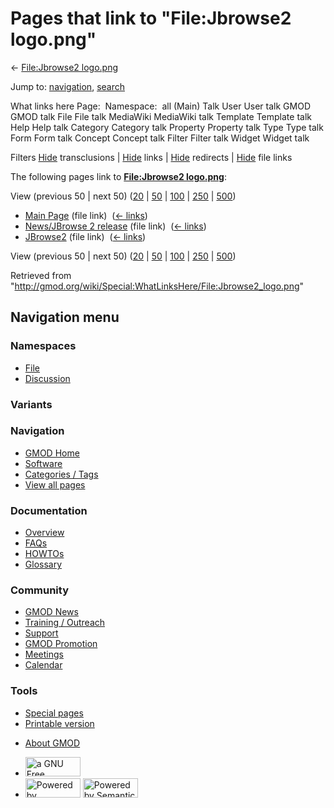 <div id="mw-page-base" class="noprint">

</div>

<div id="mw-head-base" class="noprint">

</div>

<div id="content" class="mw-body" role="main">

<span id="top"></span>

<div id="mw-js-message" style="display:none;">

</div>



# <span dir="auto">Pages that link to "File:Jbrowse2 logo.png"</span>

<div id="bodyContent">

<div id="contentSub">

← [File:Jbrowse2
logo.png](/wiki/File:Jbrowse2_logo.png "File:Jbrowse2 logo.png")

</div>

<div id="jump-to-nav" class="mw-jump">

Jump to: [navigation](#mw-navigation), [search](#p-search)

</div>

<div id="mw-content-text">

What links here Page:  Namespace:  all (Main) Talk User User talk GMOD
GMOD talk File File talk MediaWiki MediaWiki talk Template Template talk
Help Help talk Category Category talk Property Property talk Type Type
talk Form Form talk Concept Concept talk Filter Filter talk Widget
Widget talk

Filters
[Hide](/mediawiki/index.php?title=Special:WhatLinksHere/File:Jbrowse2_logo.png&hidetrans=1 "Special:WhatLinksHere/File:Jbrowse2 logo.png")
transclusions \|
[Hide](/mediawiki/index.php?title=Special:WhatLinksHere/File:Jbrowse2_logo.png&hidelinks=1 "Special:WhatLinksHere/File:Jbrowse2 logo.png")
links \|
[Hide](/mediawiki/index.php?title=Special:WhatLinksHere/File:Jbrowse2_logo.png&hideredirs=1 "Special:WhatLinksHere/File:Jbrowse2 logo.png")
redirects \|
[Hide](/mediawiki/index.php?title=Special:WhatLinksHere/File:Jbrowse2_logo.png&hideimages=1 "Special:WhatLinksHere/File:Jbrowse2 logo.png")
file links

The following pages link to **[File:Jbrowse2
logo.png](/wiki/File:Jbrowse2_logo.png "File:Jbrowse2 logo.png")**:

View (previous 50 \| next 50)
([20](/mediawiki/index.php?title=Special:WhatLinksHere/File:Jbrowse2_logo.png&limit=20 "Special:WhatLinksHere/File:Jbrowse2 logo.png")
\|
[50](/mediawiki/index.php?title=Special:WhatLinksHere/File:Jbrowse2_logo.png&limit=50 "Special:WhatLinksHere/File:Jbrowse2 logo.png")
\|
[100](/mediawiki/index.php?title=Special:WhatLinksHere/File:Jbrowse2_logo.png&limit=100 "Special:WhatLinksHere/File:Jbrowse2 logo.png")
\|
[250](/mediawiki/index.php?title=Special:WhatLinksHere/File:Jbrowse2_logo.png&limit=250 "Special:WhatLinksHere/File:Jbrowse2 logo.png")
\|
[500](/mediawiki/index.php?title=Special:WhatLinksHere/File:Jbrowse2_logo.png&limit=500 "Special:WhatLinksHere/File:Jbrowse2 logo.png"))

- [Main Page](/wiki/Main_Page "Main Page") (file link) ‎
  <span class="mw-whatlinkshere-tools">([←
  links](/mediawiki/index.php?title=Special:WhatLinksHere&target=Main+Page "Special:WhatLinksHere"))</span>
- [News/JBrowse 2
  release](/wiki/News/JBrowse_2_release "News/JBrowse 2 release") (file
  link) ‎ <span class="mw-whatlinkshere-tools">([←
  links](/mediawiki/index.php?title=Special:WhatLinksHere&target=News%2FJBrowse+2+release "Special:WhatLinksHere"))</span>
- [JBrowse2](/wiki/JBrowse2 "JBrowse2") (file link) ‎
  <span class="mw-whatlinkshere-tools">([←
  links](/mediawiki/index.php?title=Special:WhatLinksHere&target=JBrowse2 "Special:WhatLinksHere"))</span>

View (previous 50 \| next 50)
([20](/mediawiki/index.php?title=Special:WhatLinksHere/File:Jbrowse2_logo.png&limit=20 "Special:WhatLinksHere/File:Jbrowse2 logo.png")
\|
[50](/mediawiki/index.php?title=Special:WhatLinksHere/File:Jbrowse2_logo.png&limit=50 "Special:WhatLinksHere/File:Jbrowse2 logo.png")
\|
[100](/mediawiki/index.php?title=Special:WhatLinksHere/File:Jbrowse2_logo.png&limit=100 "Special:WhatLinksHere/File:Jbrowse2 logo.png")
\|
[250](/mediawiki/index.php?title=Special:WhatLinksHere/File:Jbrowse2_logo.png&limit=250 "Special:WhatLinksHere/File:Jbrowse2 logo.png")
\|
[500](/mediawiki/index.php?title=Special:WhatLinksHere/File:Jbrowse2_logo.png&limit=500 "Special:WhatLinksHere/File:Jbrowse2 logo.png"))

</div>

<div class="printfooter">

Retrieved from
"<http://gmod.org/wiki/Special:WhatLinksHere/File:Jbrowse2_logo.png>"

</div>

<div id="catlinks" class="catlinks catlinks-allhidden">

</div>

<div class="visualClear">

</div>

</div>

</div>

<div id="mw-navigation">

## Navigation menu

<div id="mw-head">



<div id="left-navigation">

<div id="p-namespaces" class="vectorTabs" role="navigation"
aria-labelledby="p-namespaces-label">

### Namespaces

- <span id="ca-nstab-image"><a href="/wiki/File:Jbrowse2_logo.png" accesskey="c"
  title="View the file page [c]">File</a></span>
- <span id="ca-talk"><a
  href="/mediawiki/index.php?title=File_talk:Jbrowse2_logo.png&amp;action=edit&amp;redlink=1"
  accesskey="t"
  title="Discussion about the content page [t]">Discussion</a></span>

</div>

<div id="p-variants" class="vectorMenu emptyPortlet" role="navigation"
aria-labelledby="p-variants-label">

### 

### Variants[](#)

<div class="menu">

</div>

</div>

</div>

<div id="right-navigation">





</div>



</div>

</div>

</div>

<div id="mw-panel">

<div id="p-logo" role="banner">

<a href="/wiki/Main_Page"
style="background-image: url(http://gmod.org/images/GMOD-cogs.png);"
title="Visit the main page"></a>

</div>

<div id="p-Navigation" class="portal" role="navigation"
aria-labelledby="p-Navigation-label">

### Navigation

<div class="body">

- <span id="n-GMOD-Home">[GMOD Home](/wiki/Main_Page)</span>
- <span id="n-Software">[Software](/wiki/GMOD_Components)</span>
- <span id="n-Categories-.2F-Tags">[Categories /
  Tags](/wiki/Categories)</span>
- <span id="n-View-all-pages">[View all
  pages](/wiki/Special:AllPages)</span>

</div>

</div>

<div id="p-Documentation" class="portal" role="navigation"
aria-labelledby="p-Documentation-label">

### Documentation

<div class="body">

- <span id="n-Overview">[Overview](/wiki/Overview)</span>
- <span id="n-FAQs">[FAQs](/wiki/Category:FAQ)</span>
- <span id="n-HOWTOs">[HOWTOs](/wiki/Category:HOWTO)</span>
- <span id="n-Glossary">[Glossary](/wiki/Glossary)</span>

</div>

</div>

<div id="p-Community" class="portal" role="navigation"
aria-labelledby="p-Community-label">

### Community

<div class="body">

- <span id="n-GMOD-News">[GMOD News](/wiki/GMOD_News)</span>
- <span id="n-Training-.2F-Outreach">[Training /
  Outreach](/wiki/Training_and_Outreach)</span>
- <span id="n-Support">[Support](/wiki/Support)</span>
- <span id="n-GMOD-Promotion">[GMOD
  Promotion](/wiki/GMOD_Promotion)</span>
- <span id="n-Meetings">[Meetings](/wiki/Meetings)</span>
- <span id="n-Calendar">[Calendar](/wiki/Calendar)</span>

</div>

</div>

<div id="p-tb" class="portal" role="navigation"
aria-labelledby="p-tb-label">

### Tools

<div class="body">

- <span id="t-specialpages"><a href="/wiki/Special:SpecialPages" accesskey="q"
  title="A list of all special pages [q]">Special pages</a></span>
- <span id="t-print"><a
  href="/mediawiki/index.php?title=Special:WhatLinksHere/File:Jbrowse2_logo.png&amp;printable=yes"
  rel="alternate" accesskey="p"
  title="Printable version of this page [p]">Printable version</a></span>

</div>

</div>

</div>

</div>

<div id="footer" role="contentinfo">

- <span id="footer-places-about">[About
  GMOD](/wiki/GMOD:About "GMOD:About")</span>

<!-- -->

- <span id="footer-copyrightico">[<img src="http://www.gnu.org/graphics/gfdl-logo-small.png" width="88"
  height="31" alt="a GNU Free Documentation License" />](http://www.gnu.org/licenses/fdl-1.3.html)</span>
- <span id="footer-poweredbyico">[<img src="/mediawiki/skins/common/images/poweredby_mediawiki_88x31.png"
  width="88" height="31" alt="Powered by MediaWiki" />](//www.mediawiki.org/)
  [<img
  src="/mediawiki/extensions/SemanticMediaWiki/includes/../resources/images/smw_button.png"
  width="88" height="31" alt="Powered by Semantic MediaWiki" />](https://www.semantic-mediawiki.org/wiki/Semantic_MediaWiki)</span>

<div style="clear:both">

</div>

</div>
